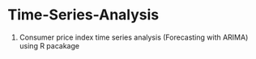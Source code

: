 # Time-Series-Analysis
1. Consumer price index time series analysis (Forecasting with ARIMA) using R pacakage
